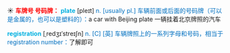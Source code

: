 ☀ <font color="red">**车牌号 号码牌：**</font>
<font color="sky blue">**plate**</font> [pleɪt] 
<font color="#0070c0">n. [usually pl.] 车辆前面或后面的号码牌（可以是金属的，也可以是塑料的）：</font>a car with Beijing plate 一辆挂着北京牌照的汽车
           
<font color="sky blue">**registration**</font> [ˌredʒɪˈstreɪʃn]
<font color="#0070c0">n. [C] [英] 车辆牌照上的一系列字母和号码，相当于registration number：</font>了解即可

